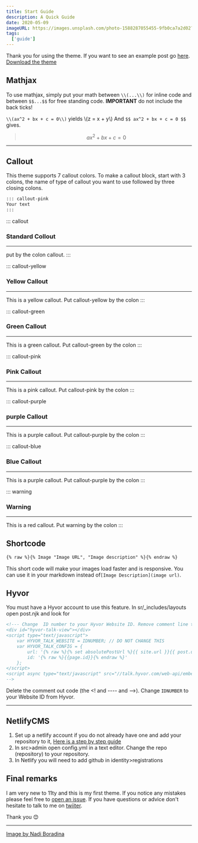 ```yaml
---
title: Start Guide
description: A Quick Guide
date: 2020-05-09
imageURL: https://images.unsplash.com/photo-1588287055455-9fb0ca7a2d02?ixid=MXwxMjA3fDB8MHxwaG90by1wYWdlfHx8fGVufDB8fHw%3D&ixlib=rb-1.2.1&auto=format&fit=crop&w=675&q=80
tags:
  ['guide']
---
```


Thank you for using the theme. If you want to see an example post go [here](posts/2021-1-17-installing-hyvor/). [Download the theme](https://github.com/smolcodes/twentytwenyonetheme)

## Mathjax

To use mathjax, simply put your math between `\\(...\\)` for inline code and between `$$...$$` for free standing code. **IMPORTANT** do not include the back ticks!

`\\(ax^2 + bx + c = 0\\)` yields \\(z = x + y\\) And ` $$ ax^2 + bx + c = 0 $$ ` gives. 

>$$ ax^2 + bx + c = 0 $$

_________

## Callout

This theme supports 7 callout colors. To make a callout block, start with 3 colons, the name of type of callout you want to use followed by three closing colons.

```html
::: callout-pink
Your text
:::
```

::: callout
### Standard Collout
_______
put by the colon callout.
:::

::: callout-yellow 
### Yellow Callout
_______
This is a yellow callout. Put callout-yellow by the colon
:::

::: callout-green 
### Green Callout
_______
This is a green callout. Put callout-green by the colon
:::

::: callout-pink 
### Pink Callout
_______
This is a pink callout. Put callout-pink by the colon
:::

::: callout-purple 
### purple Callout
_______
This is a purple callout. Put callout-purple by the colon
:::

::: callout-blue
### Blue Callout
_______
This is a purple callout. Put callout-purple by the colon
:::

::: warning
### Warning
_______
This is a red callout. Put warning by the colon
:::

## Shortcode

```html
{% raw %}{% Image "Image URL", "Image description" %}{% endraw %}
```
This short code will make your images load faster and is responsive. You can use it in your markdown instead of`[Image Description](image url)`. 

## 
## Hyvor

You must have a Hyvor account to use this feature. In sr/_includes/layouts open post.njk and look for

```html
<!--- Change  ID number to your Hyvor Website ID. Remove comment line to use Hyvor
<div id="hyvor-talk-view"></div>
<script type="text/javascript">
    var HYVOR_TALK_WEBSITE = IDNUMBER; // DO NOT CHANGE THIS
    var HYVOR_TALK_CONFIG = {
        url: '{% raw %}{% set absolutePostUrl %}{{ site.url }}{{ post.url | url }}{% endset %}{% endraw %}',
        id: '{% raw %}{{page.id}}{% endraw %}'
    };
</script>
<script async type="text/javascript" src="//talk.hyvor.com/web-api/embed"></script>
-->
```

Delete the comment out code (the <! and ---- and -->). Change `IDNUMBER` to your Website ID from Hyvor.

______

## NetlifyCMS

1. Set up a netlify account if you do not already have one and add your repository to it, [Here is a step by step guide](https://www.netlify.com/blog/2016/09/29/a-step-by-step-guide-deploying-on-netlify/)
2. In src>admin open config.yml in a text editor. Change the repo (repository) to your repository.
3. In Netlify you will need to add github in identity>registrations

## Final remarks

I am very new to 11ty and this is my first theme. If you notice any mistakes please feel free to [open an issue](https://github.com/smolcodes/twentytwenyonetheme/issues).
If you have questions or advice don't hesitate to talk to me on [twiiter](https://twitter.com/smolcodes).

Thank you 😊
____
[Image by Nadi Boradina](https://unsplash.com/photos/gETBUi_oRgQ)

